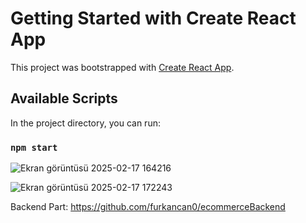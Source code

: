 # Getting Started with Create React App

This project was bootstrapped with [Create React App](https://github.com/facebook/create-react-app).

## Available Scripts

In the project directory, you can run:

### `npm start`

![Ekran görüntüsü 2025-02-17 164216](https://github.com/user-attachments/assets/de898418-f376-4ad8-84d1-e00ee4dc2179)


![Ekran görüntüsü 2025-02-17 172243](https://github.com/user-attachments/assets/5165c02d-61ed-49a2-8396-718cb61430bf)

Backend Part: https://github.com/furkancan0/ecommerceBackend

